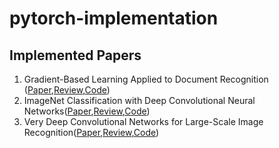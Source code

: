 # pytorch-implementation
## Implemented Papers
1. Gradient-Based Learning Applied to Document Recognition ([Paper](http://yann.lecun.com/exdb/publis/pdf/lecun-01a.pdf),[Review](https://jjuon.tistory.com/21),[Code](https://github.com/JJuOn/pytorch-implementation/blob/main/1.LeNet5.ipynb))  
2. ImageNet Classification with Deep Convolutional Neural Networks([Paper](https://papers.nips.cc/paper/2012/hash/c399862d3b9d6b76c8436e924a68c45b-Abstract.html),[Review](https://jjuon.tistory.com/22),[Code](https://github.com/JJuOn/pytorch-implementation/blob/main/2.AlexNet.ipynb))  
3. Very Deep Convolutional Networks for Large-Scale Image Recognition([Paper](https://arxiv.org/abs/1409.1556),[Review](https://jjuon.tistory.com/23),[Code](https://github.com/JJuOn/pytorch-implementation/blob/main/3.VGG.ipynb))
